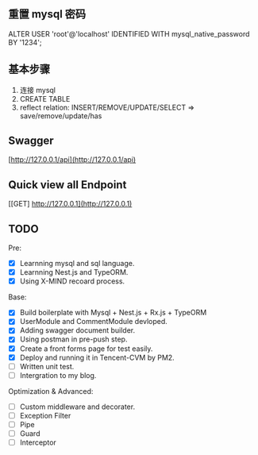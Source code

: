 ## 重置 mysql 密码
ALTER USER 'root'@'localhost' IDENTIFIED WITH mysql_native_password BY '1234';

## 基本步骤
1. 连接 mysql
2. CREATE TABLE
3. reflect relation: INSERT/REMOVE/UPDATE/SELECT => save/remove/update/has 

## Swagger
[http://127.0.0.1/api](http://127.0.0.1/api)

## Quick view all Endpoint
[[GET] http://127.0.0.1](http://127.0.0.1)

## TODO
Pre:
- [x] Learnning mysql and sql language.
- [x] Learnning Nest.js and TypeORM.
- [x] Using X-MIND recoard process.

Base:
- [x] Build boilerplate with Mysql + Nest.js + Rx.js + TypeORM 
- [x] UserModule and CommentModule devloped.
- [x] Adding swagger document builder. 
- [x] Using postman in pre-push step.
- [x] Create a front forms page for test easily.
- [x] Deploy and running it in Tencent-CVM by PM2.
- [ ] Written unit test.
- [ ] Intergration to my blog.

Optimization & Advanced:

- [ ] Custom middleware and decorater. 
- [ ] Exception Filter
- [ ] Pipe
- [ ] Guard
- [ ] Interceptor
